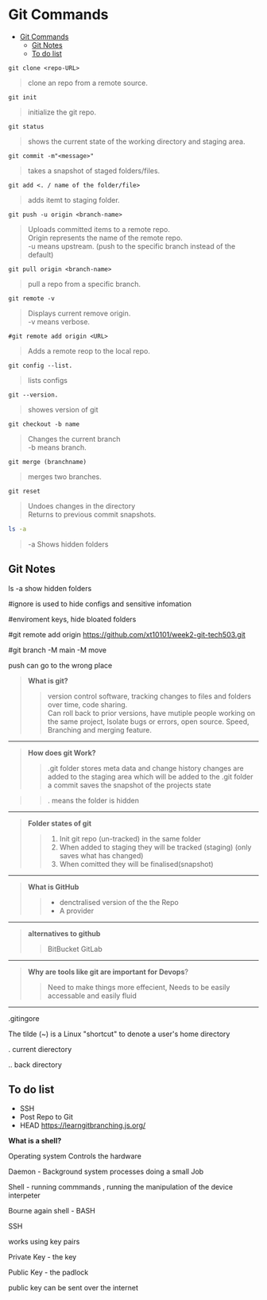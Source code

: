 # Git Commands

- [Git Commands](#git-commands)
  - [Git Notes](#git-notes)
  - [To do list](#to-do-list)

```git
git clone <repo-URL>
```
>clone an repo from a remote source.

 
```git
git init
```
>initialize the git repo.

```git
git status
```
>shows the current state of the working directory and staging area.

```git
git commit -m"<message>" 
```
>takes a snapshot of staged folders/files.
```git
git add <. / name of the folder/file>
```
>adds itemt to staging folder.

```git
git push -u origin <branch-name>  
```
>Uploads committed items to a remote repo.\
>Origin represents the name of the remote repo.\
>-u means upstream. (push to the specific branch instead of the default)


```git
git pull origin <branch-name>
```
>pull a repo from a specific branch.

```git
git remote -v 
```
>Displays current remove origin.\
-v means verbose.


```git
#git remote add origin <URL>
```
>Adds a remote reop to the local repo.


```git
git config --list.
```
>lists configs
```git
git --version.
```
>showes version of git
```git
git checkout -b name 
```
>Changes the current branch\
>-b means branch.

```git
git merge (branchname)
```
>merges two branches.

```git
git reset 
```
>Undoes changes in the directory\
>Returns to previous commit snapshots.
```bash
ls -a 
```
>-a Shows hidden folders







## Git Notes


ls -a show hidden folders

#ignore is used to hide configs and sensitive infomation

#enviroment keys, hide bloated folders

#git remote add origin https://github.com/xt10101/week2-git-tech503.git


#git branch -M main -M move




push can go to the wrong place




>**What is git?**
>>version control software, tracking changes to files and folders over time, code sharing.  
>>Can roll back to prior versions, have mutiple people working on the same project, Isolate bugs or errors, open source. Speed, Branching and merging feature.
---
>**How does git Work?**
>> .git folder stores meta data and change history
>>changes are added to the staging area which will be added to the .git folder
>>a commit saves the snapshot of the projects state

>>. means the folder is hidden

---

>**Folder states of git**
>>1. Init git repo (un-tracked) in the same folder
>>1. When added to staging they will be tracked (staging) (only saves what has changed)
>>1. When comitted they will be finalised(snapshot)  

---

>**What is GitHub**
>>* denctralised version of the the Repo
>>* A provider
---

>**alternatives to github**
>>BitBucket
>>GitLab
---

>**Why are tools like git are important for Devops**?
>>Need to make things more effecient, Needs to be easily accessable and easily fluid
---

.gitingore

The tilde (~) is a Linux "shortcut" to denote a user's home directory

. current dierectory

.. back directory 


## To do list
* SSH
* Post Repo to Git
* HEAD https://learngitbranching.js.org/




**What is a shell?**

Operating system
Controls the hardware


Daemon - Background system processes doing a small Job

Shell - running commmands , running the manipulation of the device
interpeter 

Bourne again shell - BASH

SSH

works using key pairs

Private Key - the key

Public Key - the padlock

public key can be sent over the internet